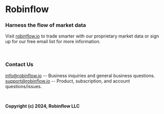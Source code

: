 # Robinflow

### Harness the flow of market data

Visit [robinflow.io](https://robinflow.io/) to trade smarter with our proprietary market data or sign up for our free email list for more information. 

<br>

### Contact Us

info@robinflow.io -- Business inquiries and general business questions.<br>
support@robinflow.io -- Product, subscription, and account questions/issues.<br>

<br>

**Copyright (c) 2024, Robinflow LLC**

